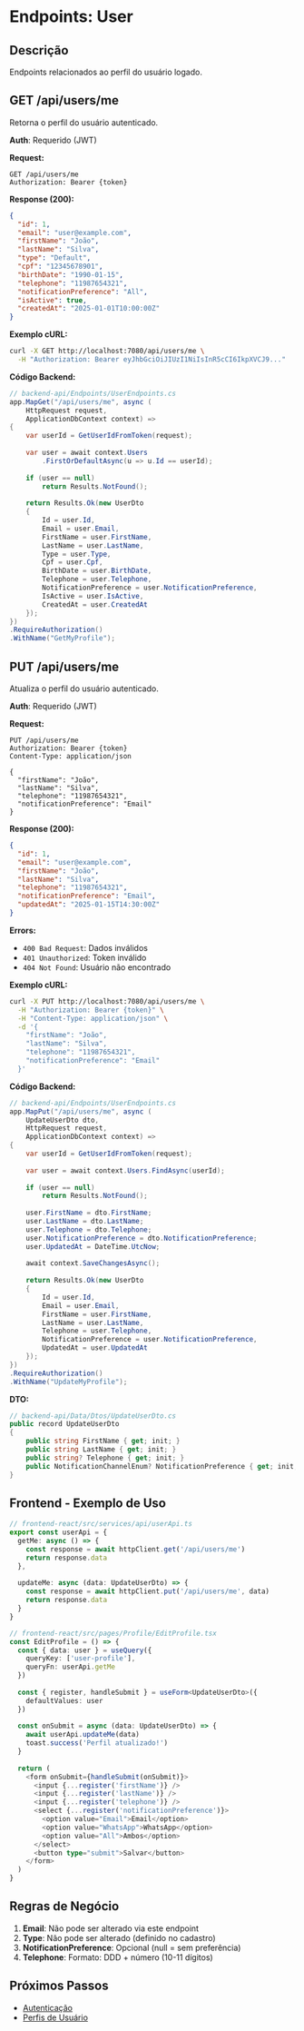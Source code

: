 # Endpoints: User

## Descrição

Endpoints relacionados ao perfil do usuário logado.

## GET /api/users/me

Retorna o perfil do usuário autenticado.

**Auth**: Requerido (JWT)

**Request:**
```http
GET /api/users/me
Authorization: Bearer {token}
```

**Response (200):**
```json
{
  "id": 1,
  "email": "user@example.com",
  "firstName": "João",
  "lastName": "Silva",
  "type": "Default",
  "cpf": "12345678901",
  "birthDate": "1990-01-15",
  "telephone": "11987654321",
  "notificationPreference": "All",
  "isActive": true,
  "createdAt": "2025-01-01T10:00:00Z"
}
```

**Exemplo cURL:**
```bash
curl -X GET http://localhost:7080/api/users/me \
  -H "Authorization: Bearer eyJhbGciOiJIUzI1NiIsInR5cCI6IkpXVCJ9..."
```

**Código Backend:**
```csharp
// backend-api/Endpoints/UserEndpoints.cs
app.MapGet("/api/users/me", async (
    HttpRequest request,
    ApplicationDbContext context) =>
{
    var userId = GetUserIdFromToken(request);
    
    var user = await context.Users
        .FirstOrDefaultAsync(u => u.Id == userId);
    
    if (user == null)
        return Results.NotFound();
    
    return Results.Ok(new UserDto
    {
        Id = user.Id,
        Email = user.Email,
        FirstName = user.FirstName,
        LastName = user.LastName,
        Type = user.Type,
        Cpf = user.Cpf,
        BirthDate = user.BirthDate,
        Telephone = user.Telephone,
        NotificationPreference = user.NotificationPreference,
        IsActive = user.IsActive,
        CreatedAt = user.CreatedAt
    });
})
.RequireAuthorization()
.WithName("GetMyProfile");
```

## PUT /api/users/me

Atualiza o perfil do usuário autenticado.

**Auth**: Requerido (JWT)

**Request:**
```http
PUT /api/users/me
Authorization: Bearer {token}
Content-Type: application/json

{
  "firstName": "João",
  "lastName": "Silva",
  "telephone": "11987654321",
  "notificationPreference": "Email"
}
```

**Response (200):**
```json
{
  "id": 1,
  "email": "user@example.com",
  "firstName": "João",
  "lastName": "Silva",
  "telephone": "11987654321",
  "notificationPreference": "Email",
  "updatedAt": "2025-01-15T14:30:00Z"
}
```

**Errors:**
- `400 Bad Request`: Dados inválidos
- `401 Unauthorized`: Token inválido
- `404 Not Found`: Usuário não encontrado

**Exemplo cURL:**
```bash
curl -X PUT http://localhost:7080/api/users/me \
  -H "Authorization: Bearer {token}" \
  -H "Content-Type: application/json" \
  -d '{
    "firstName": "João",
    "lastName": "Silva",
    "telephone": "11987654321",
    "notificationPreference": "Email"
  }'
```

**Código Backend:**
```csharp
// backend-api/Endpoints/UserEndpoints.cs
app.MapPut("/api/users/me", async (
    UpdateUserDto dto,
    HttpRequest request,
    ApplicationDbContext context) =>
{
    var userId = GetUserIdFromToken(request);
    
    var user = await context.Users.FindAsync(userId);
    
    if (user == null)
        return Results.NotFound();
    
    user.FirstName = dto.FirstName;
    user.LastName = dto.LastName;
    user.Telephone = dto.Telephone;
    user.NotificationPreference = dto.NotificationPreference;
    user.UpdatedAt = DateTime.UtcNow;
    
    await context.SaveChangesAsync();
    
    return Results.Ok(new UserDto
    {
        Id = user.Id,
        Email = user.Email,
        FirstName = user.FirstName,
        LastName = user.LastName,
        Telephone = user.Telephone,
        NotificationPreference = user.NotificationPreference,
        UpdatedAt = user.UpdatedAt
    });
})
.RequireAuthorization()
.WithName("UpdateMyProfile");
```

**DTO:**
```csharp
// backend-api/Data/Dtos/UpdateUserDto.cs
public record UpdateUserDto
{
    public string FirstName { get; init; }
    public string LastName { get; init; }
    public string? Telephone { get; init; }
    public NotificationChannelEnum? NotificationPreference { get; init; }
}
```

## Frontend - Exemplo de Uso

```typescript
// frontend-react/src/services/api/userApi.ts
export const userApi = {
  getMe: async () => {
    const response = await httpClient.get('/api/users/me')
    return response.data
  },
  
  updateMe: async (data: UpdateUserDto) => {
    const response = await httpClient.put('/api/users/me', data)
    return response.data
  }
}

// frontend-react/src/pages/Profile/EditProfile.tsx
const EditProfile = () => {
  const { data: user } = useQuery({
    queryKey: ['user-profile'],
    queryFn: userApi.getMe
  })
  
  const { register, handleSubmit } = useForm<UpdateUserDto>({
    defaultValues: user
  })
  
  const onSubmit = async (data: UpdateUserDto) => {
    await userApi.updateMe(data)
    toast.success('Perfil atualizado!')
  }
  
  return (
    <form onSubmit={handleSubmit(onSubmit)}>
      <input {...register('firstName')} />
      <input {...register('lastName')} />
      <input {...register('telephone')} />
      <select {...register('notificationPreference')}>
        <option value="Email">Email</option>
        <option value="WhatsApp">WhatsApp</option>
        <option value="All">Ambos</option>
      </select>
      <button type="submit">Salvar</button>
    </form>
  )
}
```

## Regras de Negócio

1. **Email**: Não pode ser alterado via este endpoint
2. **Type**: Não pode ser alterado (definido no cadastro)
3. **NotificationPreference**: Opcional (null = sem preferência)
4. **Telephone**: Formato: DDD + número (10-11 dígitos)

## Próximos Passos

- [Autenticação](../autenticacao.md)
- [Perfis de Usuário](../../../perfis-de-usuario/default.md)

